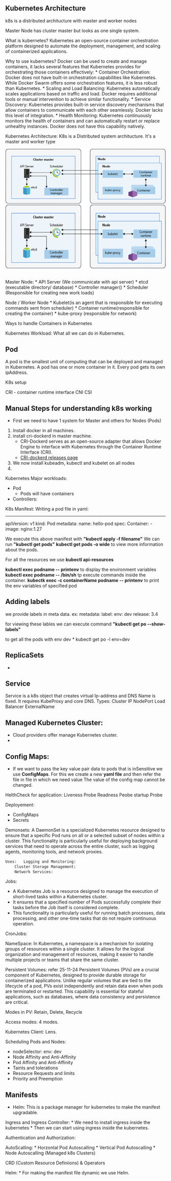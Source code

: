 

## Kubernetes Architecture

k8s is a distributed architucture with master and worker nodes

Master Node has cluster master but looks as one single system.


What is kubernetes?
Kubernetes an open-source container orchestration platform designed to automate the deployment, management, and scaling of containerized applications.

Why to use kubernetes?
Docker can be used to create and manage containers, it lacks several features that Kubernetes provides for orchestrating those containers effectively:
    * Container Orchestration: 
        Docker does not have built-in orchestration capabilities like Kubernetes. 
        While Docker Swarm offers some orchestration features, it is less robust than Kubernetes.
    * Scaling and Load Balancing: 
        Kubernetes automatically scales applications based on traffic and load. 
        Docker requires additional tools or manual intervention to achieve similar functionality.
    * Service Discovery: 
       Kubernetes provides built-in service discovery mechanisms that allow containers to communicate with each other seamlessly. 
        Docker lacks this level of integration.
    * Health Monitoring: 
        Kubernetes continuously monitors the health of containers and can automatically restart or replace unhealthy instances. 
        Docker does not have this capability natively.

Kubernetes Architecture:
K8s is a Distributed system architucture.
It's a master and worker type

![Kubernetes Architecture](../images/Kubernetes_1.webp)  
<img src="../images/kubernetes_1.webp" height="200">  

</br>
Master Node:
    * API Server (We communicate with api server)
    * etcd (executable directory/ database)
    * Controller manager()
    * Scheduler (Responsible for creating new work loads)

Node / Worker Node
     * Kubelet(is an agent that is responsible for executing commands sent from scheduler)
     * Container runtime(responsible for creating the container)
     * kube-proxy (responsible for network)


Ways to handle Containers in Kubernetes


Kubernetes Workload:
	What all we can do in Kubernetes.



## Pod
A pod is the smallest unit of computing that can be deployed and managed in Kubernetes.
A pod has one or more container in it.
Every pod gets its own ipAddress.


K8s setup

CRI - container runtime interface
CNI
CSI 
  
## Manual Steps for understanding k8s working  
- First we need to have 1 system for Master and others for Nodes (Pods)  
1. Install docker in all machines.
2. install cri-dockerd in master machine.
	* CRI-Dockerd serves as an open-source adapter that allows Docker Engine to interface with Kubernetes through the Container Runtime Interface (CRI).
	* [CRI-dockerd releases page](https://github.com/Mirantis/cri-dockerd/releases)
3. We now install kubeadm, kubectl and kubelet on all nodes
4. 




Kubernetes Major workloads:
* Pod
	* Pods will have containers
* Controllers:
	

K8s Manifest:
Writing a pod file in yaml:

---
apiVersion: v1
kind: Pod
metadata:
  name: hello-pod
spec:
  Container:
    - image: nginx:1.27 

We execute this above manifest with **"kubectl apply -f filename"**
We can run **"kubectl get pods"**
**kubectl get pods  -o wide** to view more information about the pods.


For all the resources we use **kubectl api-resources**

**kubectl exec podname -- printenv**  to display the environment variables 
**kubectl exec podname -- /bin/sh** tp execute commands inside the container.
**kubectk exec -c containerName podname -- printenv** to print the env variables of specified pod

## Adding labels
we provide labels in meta data.
ex: 
metadata:
  label:
    env: dev
    release: 3.4

for viewing these lables we can execute command **"kubectl get po --show-labels"** 

to get all the pods with env dev
	* kubectl get po -l env=dev

## ReplicaSets
* 



## Service
Service is a k8s object that creates virtual Ip-address and DNS Name is fixed. 
It requires KubeProxy and core DNS.
Types: 
	Cluster IP
	NodePort
	Load Balancer
	ExternalName

## Managed Kubernetes Cluster:
* Cloud providers offer manage Kubernetes cluster.
* 

## Config Maps:
* If we want to pass the key value pair data to pods that is inSensitive we use **ConfigMaps**.
For this we create a new **yaml file** and then refer the file in file in which we need value
The value of the config map cannot be changed.


HelthCheck for application:
Liveness Probe
Readness Peobe
startup Probe

Deployement:
* ConfigMaps
* Secrets

Demonsets: A DaemonSet is a specialized Kubernetes resource designed to ensure that a specific Pod runs on all or a selected subset of nodes within a cluster. 
This functionality is particularly useful for deploying background services that need to operate across the entire cluster, such as logging agents, monitoring tools, and network proxies.

	Uses:	Logging and Monitoring:
		Cluster Storage Management:
		Network Services:

Jobs: 
* A Kubernetes Job is a resource designed to manage the execution of short-lived tasks within a Kubernetes cluster.
* It ensures that a specified number of Pods successfully complete their tasks before the Job itself is considered complete. 
* This functionality is particularly useful for running batch processes, data processing, and other one-time tasks that do not require continuous operation.

CronJobs:

NameSpace:
In Kubernetes, a namespace is a mechanism for isolating groups of resources within a single cluster. 
It allows for the logical organization and management of resources, making it easier to handle multiple projects or teams that share the same cluster. 


Persistent Volumes: refer 25-11-24
Persistent Volumes (PVs) are a crucial component of Kubernetes, designed to provide durable storage for containerized applications. 
Unlike regular volumes that are tied to the lifecycle of a pod, PVs exist independently and retain data even when pods are terminated or restarted. 
This capability is essential for stateful applications, such as databases, where data consistency and persistence are critical.

Modes in PV:
Retain, Delete, Recycle

Access modes:
4 modes.

Kubernetes Client:
Lens.

Scheduling Pods and Nodes:
* nodeSelector: 
  	env: dev 
* Node Affinity and Anti-Affinity
* Pod Affinity and Anti-Affinity
* Taints and tolerations
* Resource Requests and limits
* Priority and Preemption

## Manifests  
* Helm: This is a package manager for kubernetes to make the manifest upgradable.

Ingress and Ingress Controller:
	* We need to install ingress inside the kubernetes
	* Then we can start using ingress inside the kubernetes.


Authentication and Authorization:

AutoScalling: 
	* Horzontal Pod Autoscalling
	* Vertical Pod Autoscalling
	* Node Autoscalling (Managed k8s Clusters)

CRD (Custom Resource Definiions) & Operators

Helm:
	* For making the manifest file dynamic we use Helm.






















